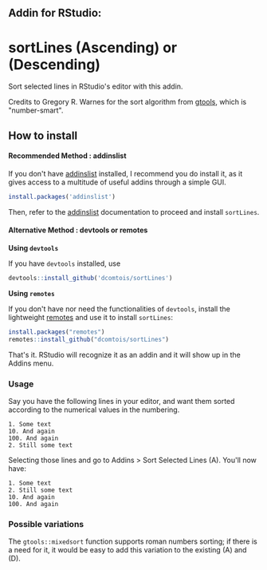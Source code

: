 ## Addin for RStudio:
# sortLines (Ascending) or (Descending)

Sort selected lines in RStudio's editor with this addin.

Credits to Gregory R. Warnes for the sort algorithm from [gtools](https://cran.r-project.org/web/packages/gtools/index.html), which is "number-smart". 

## How to install

#### Recommended Method : addinslist  

If you don't have [addinslist](https://github.com/daattali/addinslist) installed, I recommend you do install it, 
as it gives access to a multitude of useful addins through a simple GUI.

```r
install.packages('addinslist')
```

Then, refer to the [addinslist](https://github.com/daattali/addinslist) documentation to proceed and install `sortLines`.

#### Alternative Method : devtools or remotes  

**Using `devtools`**

If you have `devtools` installed, use

```r
devtools::install_github('dcomtois/sortLines')
```

**Using `remotes`**

If you don't have nor need the functionalities of `devtools`, install the lightweight
[remotes](https://github.com/r-lib/remotes) and use it to install `sortLines`:

```r
install.packages("remotes")
remotes::install_github("dcomtois/sortLines")
```

That's it. RStudio will recognize it as an addin and it will show up in the Addins menu.

### Usage

Say you have the following lines in your editor, and want them sorted according to the numerical values in the numbering.

```
1. Some text
10. And again
100. And again
2. Still some text
```

Selecting those lines and go to Addins > Sort Selected Lines (A). You'll now have:

```
1. Some text
2. Still some text
10. And again
100. And again
```

### Possible variations

The `gtools::mixedsort` function supports roman numbers sorting; if there is a need for it, it would be easy to add this variation to the existing (A) and (D). 

